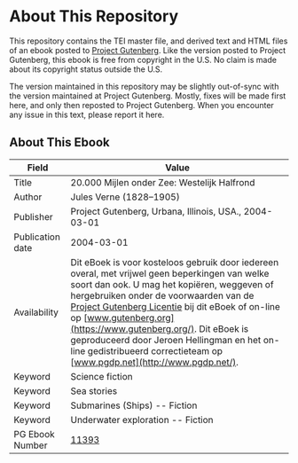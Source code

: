 # About This Repository

This repository contains the TEI master file, and derived text and HTML files of an ebook posted to [Project Gutenberg](https://www.gutenberg.org/). Like the version posted to Project Gutenberg, this ebook is free from copyright in the U.S. No claim is made about its copyright status outside the U.S.

The version maintained in this repository may be slightly out-of-sync with the version maintained at Project Gutenberg. Mostly, fixes will be made first here, and only then reposted to Project Gutenberg. When you encounter any issue in this text, please report it here.

## About This Ebook

| Field | Value |
| ----- | ----- |
| Title | 20.000 Mijlen onder Zee: Westelijk Halfrond |
| Author | Jules Verne (1828–1905) |
| Publisher | Project Gutenberg, Urbana, Illinois, USA., 2004-03-01 |
| Publication date | 2004-03-01 |
| Availability | Dit eBoek is voor kosteloos gebruik door iedereen overal, met vrijwel geen beperkingen van welke soort dan ook. U mag het kopiëren, weggeven of hergebruiken onder de voorwaarden van de [Project Gutenberg Licentie](https://www.gutenberg.org/license) bij dit eBoek of on-line op [www.gutenberg.org](https://www.gutenberg.org/). Dit eBoek is geproduceerd door Jeroen Hellingman en het on-line gedistribueerd correctieteam op [www.pgdp.net](http://www.pgdp.net/). |
| Keyword | Science fiction |
| Keyword | Sea stories |
| Keyword | Submarines (Ships) -- Fiction |
| Keyword | Underwater exploration -- Fiction |
| PG Ebook Number | [11393](https://www.gutenberg.org/ebooks/11393) |
